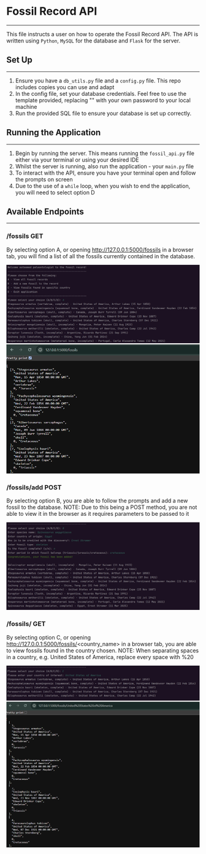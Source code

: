# Fossil Record API
___

This file instructs a user on how to operate the Fossil Record API.
The API is written using `Python`, `MySQL` for the database and `Flask` for the
server.

## Set Up
___

1. Ensure you have a `db_utils.py` file and a `config.py` file. This repo includes copies you can use and adapt
2. In the config file, set your database credentials. Feel free to use the template provided, replacing "<your-password-goes-here>" with your own password to your local machine
3. Run the provided SQL file to ensure your database is set up correctly.

## Running the Application
___

1. Begin by running the server. This means running the `fossil_api.py` file either via your terminal or using your desired IDE
2. Whilst the server is running, also run the application - your `main.py` file
3. To interact with the API, ensure you have your terminal open and follow the prompts on screen
4. Due to the use of a `while` loop, when you wish to end the application, you will need to select option D

## Available Endpoints
___

### /fossils GET
By selecting option A, or opening http://127.0.0.1:5000/fossils in a browser tab, you will find a list
of all the fossils currently contained in the database.

![Option A, as shown in the terminal](images/a_terminal.png)
![Option A, as shown in the browser](images/a_browser.png)

### /fossils/add POST
By selecting option B, you are able to follow the prompts and add a 
new fossil to the database. NOTE: Due to this being a POST method, you are
not able to view it in the browser as it requires parameters to be
passed to it

![Option B, as shown in the terminal](images/b_terminal.png)

### /fossils/<country> GET
By selecting option C, or opening http://127.0.0.1:5000/fossils/<country_name> in 
a browser tab, you are able to view fossils found in the country chosen. NOTE:
When separating spaces in a country, e.g. United States of America, replace
every space with %20

![Option C, as shown in the terminal](images/c_terminal.png)
![Option C, as shown in the browser](images/c_browser.png)

